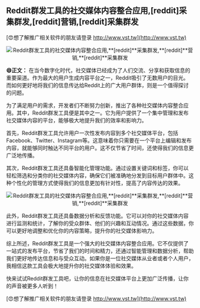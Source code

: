 ## **Reddit群发工具的社交媒体内容整合应用,**[reddit]**采集群发,**[reddit]**营销,**[reddit]**采集群发**

[😍想了解推广相关软件的朋友请登录 http://www.vst.tw](http://www.vst.tw)

 <center><img src="https://vst.tw/MP4/tuiguang/png/0.png" alt="Reddit群发工具的社交媒体内容整合应用,**[reddit]**采集群发,**[reddit]**营销,**[reddit]**采集群发"></center>

**😄正文：**
在当今数字化时代，社交媒体已经成为了人们交流、分享和获取信息的重要渠道。作为最大的用户生成内容平台之一，Reddit吸引了无数用户的目光。而如何更好地将我们的信息传达给Reddit上的广大用户群体，则是一个值得探讨的问题。

为了满足用户的需求，开发者们不断努力创新，推出了各种社交媒体内容整合应用。其中，Reddit群发工具便是其中之一。它为用户提供了一个集中管理和发布社交媒体内容的平台，能够极大地提升我们的效率和影响力。

首先，Reddit群发工具允许用户一次性发布内容到多个社交媒体平台，包括Facebook、Twitter、Instagram等。这意味着你只需要在一个平台上编辑和发布内容，就能够同时触达不同平台的用户。这不仅节省了时间，还使得我们的信息更广泛地传播。

其次，Reddit群发工具还具备智能化管理功能。通过设置关键词和标签，你可以轻松筛选和分类你的社交媒体内容，确保它们被准确地分发到目标用户群体中。这种个性化的管理方式使得我们的信息更加有针对性，提高了内容传达的效果。

 <center><img src="https://vst.tw/MP4/tuiguang/png/6.png" alt="Reddit群发工具的社交媒体内容整合应用,**[reddit]**采集群发,**[reddit]**营销,**[reddit]**采集群发"></center>

此外，Reddit群发工具还具备数据分析和反馈功能。它可以对你的社交媒体内容进行监测和统计，了解你的受众群体、他们的兴趣和互动情况。通过这些数据，你可以更好地调整和优化你的内容策略，提升你的社交媒体影响力。

综上所述，Reddit群发工具是一个强大的社交媒体内容整合应用。它不仅提供了一站式的发布平台，节省了我们的时间和精力，还通过智能管理和数据分析，帮助我们更好地传达信息和与受众互动。如果你是一位社交媒体从业者或者个人用户，我相信这款工具会极大地提升你的社交媒体体验和效果。

快来试试Reddit群发工具吧，让你的信息在社交媒体平台上更加广泛传播，让你的声音被更多人听到！

[😍想了解推广相关软件的朋友请登录 http://www.vst.tw](http://www.vst.tw)



